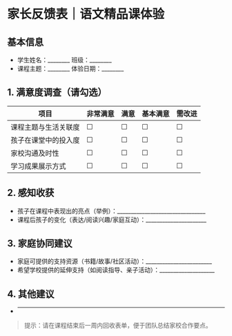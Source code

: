 # 家长反馈表｜语文精品课体验

## 基本信息
- 学生姓名：________ 班级：________
- 课程主题：________ 体验日期：________

## 1. 满意度调查（请勾选）
| 项目 | 非常满意 | 满意 | 基本满意 | 需改进 |
| --- | --- | --- | --- | --- |
| 课程主题与生活关联度 | ☐ | ☐ | ☐ | ☐ |
| 孩子在课堂中的投入度 | ☐ | ☐ | ☐ | ☐ |
| 家校沟通及时性 | ☐ | ☐ | ☐ | ☐ |
| 学习成果展示方式 | ☐ | ☐ | ☐ | ☐ |

## 2. 感知收获
- 孩子在课程中表现出的亮点（举例）：________________________________
- 课程后孩子的变化（表达/阅读兴趣/家庭互动）：______________________

## 3. 家庭协同建议
- 家庭可提供的支持资源（书籍/故事/社区活动）：________________________
- 希望学校提供的延伸支持（如阅读指导、亲子活动）：____________________

## 4. 其他建议
- ______________________________________________________________________

> 提示：请在课程结束后一周内回收表单，便于团队总结家校合作要点。
